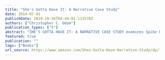 ```yaml
---
title: "She's Gotta Have It: A Narrative Case Study"
date: 2014-07-01
publishDate: 2019-10-26T04:44:02.113578Z
authors: ["Christopher C. Odom"]
publication_types: ["5"]
abstract: "SHE'S GOTTA HAVE IT: A NARRATIVE CASE STUDY examines Spike Lee's 1986 breakout film. Within the arena of Narrative Studies Criticism, the case study examines the primary character introductions and a determination of the narrative's fabula and syuzhet."
featured: true
publication: ""
tags: ["Books"]
url_source: https://www.amazon.com/Shes-Gotta-Have-Narrative-Study/dp/1434896897/ref=tmm_pap_swatch_0?_encoding=UTF8&qid=&sr=
---
```

